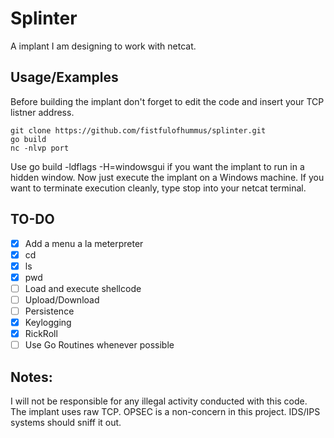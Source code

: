 
# Splinter
A implant I am designing to work with netcat.
  

## Usage/Examples
Before building the implant don't forget to edit the code and insert your TCP listner address.

    git clone https://github.com/fistfulofhummus/splinter.git
    go build
    nc -nlvp port

Use go build -ldflags -H=windowsgui if you want the implant to run in a hidden window.
Now just execute the implant on a Windows machine. If you want to terminate execution cleanly, type stop into your netcat terminal.

## TO-DO

 - [x] Add a menu a la meterpreter
 - [x] cd
 - [x] ls
 - [x] pwd 
 - [ ] Load and execute shellcode
 - [ ] Upload/Download
 - [ ] Persistence
 - [x] Keylogging
 - [x] RickRoll
 - [ ] Use Go Routines whenever possible

## Notes:
I will not be responsible for any illegal activity conducted with this code.
The implant uses raw TCP. OPSEC is a non-concern in this project. IDS/IPS systems should sniff it out.
